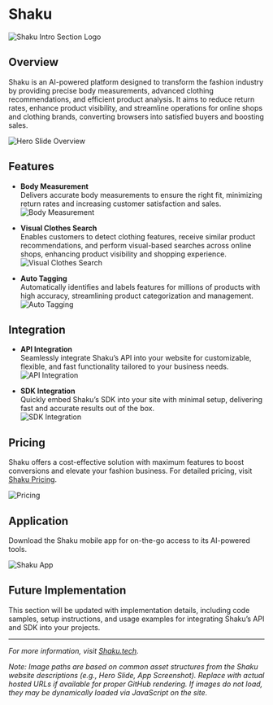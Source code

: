 # Shaku

![Shaku Intro Section Logo](https://shaku.tech/_next/image?url=%2Flogo%2Fnew-logo.png&w=96&q=75)

## Overview

Shaku is an AI-powered platform designed to transform the fashion industry by providing precise body measurements, advanced clothing recommendations, and efficient product analysis. It aims to reduce return rates, enhance product visibility, and streamline operations for online shops and clothing brands, converting browsers into satisfied buyers and boosting sales.

![Hero Slide Overview](https://shaku.tech/assets/images/hero-slide-overview.png)

## Features

- **Body Measurement**  
  Delivers accurate body measurements to ensure the right fit, minimizing return rates and increasing customer satisfaction and sales.  
  ![Body Measurement](https://shaku.tech/assets/images/body-measurement.png)

- **Visual Clothes Search**  
  Enables customers to detect clothing features, receive similar product recommendations, and perform visual-based searches across online shops, enhancing product visibility and shopping experience.  
  ![Visual Clothes Search](https://shaku.tech/assets/images/visual-clothes-search.png)

- **Auto Tagging**  
  Automatically identifies and labels features for millions of products with high accuracy, streamlining product categorization and management.  
  ![Auto Tagging](https://shaku.tech/assets/images/auto-tagging.png)

## Integration

- **API Integration**  
  Seamlessly integrate Shaku’s API into your website for customizable, flexible, and fast functionality tailored to your business needs.  
  ![API Integration](https://shaku.tech/_next/image?url=%2Fintegration%2FConnect-Via-API.png&w=640&q=100)

- **SDK Integration**  
  Quickly embed Shaku’s SDK into your site with minimal setup, delivering fast and accurate results out of the box.  
  ![SDK Integration](https://shaku.tech/_next/image?url=%2Fintegration%2FUtilize-SDK%27s-Capabilities.png&w=640&q=100)

## Pricing

Shaku offers a cost-effective solution with maximum features to boost conversions and elevate your fashion business. For detailed pricing, visit [Shaku Pricing](https://shaku.tech/#pricing).

![Pricing](https://shaku.tech/assets/images/pricing.png)

## Application

Download the Shaku mobile app for on-the-go access to its AI-powered tools.

![Shaku App](https://shaku.tech/assets/images/shaku-app-screenshot.png)

## Future Implementation

This section will be updated with implementation details, including code samples, setup instructions, and usage examples for integrating Shaku’s API and SDK into your projects.

---

*For more information, visit [Shaku.tech](https://shaku.tech).*

*Note: Image paths are based on common asset structures from the Shaku website descriptions (e.g., Hero Slide, App Screenshot). Replace with actual hosted URLs if available for proper GitHub rendering. If images do not load, they may be dynamically loaded via JavaScript on the site.*
